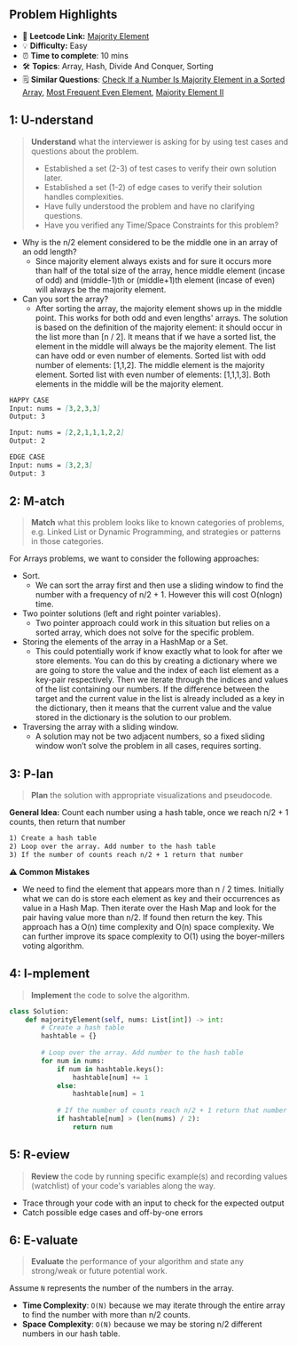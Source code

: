 ## Problem Highlights

* 🔗 **Leetcode Link:** [Majority Element](https://leetcode.com/problems/majority-element/)
* 💡 **Difficulty:** Easy
* ⏰ **Time to complete**: 10 mins
* 🛠️ **Topics**: Array, Hash, Divide And Conquer, Sorting
* 🗒️ **Similar Questions**: [Check If a Number Is Majority Element in a Sorted Array](https://leetcode.com/problems/check-if-a-number-is-majority-element-in-a-sorted-array/), [Most Frequent Even Element](https://leetcode.com/problems/most-frequent-even-element/), [Majority Element II](https://leetcode.com/problems/majority-element-ii/)
    
## 1: U-nderstand
 
> **Understand** what the interviewer is asking for by using test cases and questions about the problem.
> 
> - Established a set (2-3) of test cases to verify their own solution later.
> - Established a set (1-2) of edge cases to verify their solution handles complexities.
> - Have fully understood the problem and have no clarifying questions.
> - Have you verified any Time/Space Constraints for this problem?

- Why is the n/2 element considered to be the middle one in an array of an odd length?
    - Since majority element always exists and for sure it occurs more than half of the total size of the array, hence middle element (incase of odd) and (middle-1)th or (middle+1)th element (incase of even) will always be the majority element.
- Can you sort the array?
    - After sorting the array, the majority element shows up in the middle point. This works for both odd and even lengths' arrays. The solution is based on the definition of the majority element: it should occur in the list more than [n / 2]. It means that if we have a sorted list, the element in the middle will always be the majority element. The list can have odd or even number of elements. Sorted list with odd number of elements: [1,1,2]. The middle element is the majority element. Sorted list with even number of elements: [1,1,1,3]. Both elements in the middle will be the majority element.
   
```markdown
HAPPY CASE
Input: nums = [3,2,3,3]
Output: 3

Input: nums = [2,2,1,1,1,2,2]
Output: 2

EDGE CASE
Input: nums = [3,2,3]
Output: 3
```   
    
## 2: M-atch

<!-- See https://docs.google.com/document/d/1hYT1hoOJ6pFIt8A5q-PIZmYP7pB4WqlzyUJgFx9x2mY/edit#heading=h.ya2de4n4zsds for list of algorithms based on question type-->

> **Match** what this problem looks like to known categories of problems, e.g. Linked List or Dynamic Programming, and strategies or patterns in those categories.

For Arrays problems, we want to consider the following approaches:

- Sort. 
    - We can sort the array first and then use a sliding window to find the number with a frequency of n/2 + 1. However this will cost O(nlogn) time.
- Two pointer solutions (left and right pointer variables). 
    - Two pointer approach could work in this situation but relies on a sorted array, which does not solve for the specific problem.
- Storing the elements of the array in a HashMap or a Set. 
    - This could potentially work if know exactly what to look for after we store elements. You can do this by creating a dictionary where we are going to store the value and the index of each list element as a key-pair respectively. Then we iterate through the indices and values of the list containing our numbers. If the difference between the target and the current value in the list is already included as a key in the dictionary, then it means that the current value and the value stored in the dictionary is the solution to our problem.
- Traversing the array with a sliding window. 
    - A solution may not be two adjacent numbers, so a fixed sliding window won’t solve the problem in all cases, requires sorting.


## 3: P-lan

> **Plan** the solution with appropriate visualizations and pseudocode.

**General Idea:** Count each number using a hash table, once we reach n/2 + 1 counts, then return that number
```markdown
1) Create a hash table
2) Loop over the array. Add number to the hash table 
3) If the number of counts reach n/2 + 1 return that number
```

**⚠️ Common Mistakes**

* We need to find the element that appears more than n / 2 times. Initially what we can do is store each element as key and their occurrences as value in a Hash Map. Then iterate over the Hash Map and look for the pair having value more than n/2. If found then return the key. This approach has a O(n) time complexity and O(n) space complexity. We can further improve its space complexity to O(1) using the boyer-millers voting algorithm.

## 4: I-mplement

> **Implement** the code to solve the algorithm.

```python
class Solution:
    def majorityElement(self, nums: List[int]) -> int:
        # Create a hash table
        hashtable = {}
        
        # Loop over the array. Add number to the hash table 
        for num in nums:
            if num in hashtable.keys():
                hashtable[num] += 1  
            else:
                hashtable[num] = 1 
            
            # If the number of counts reach n/2 + 1 return that number
            if hashtable[num] > (len(nums) / 2):
                return num
```
    
## 5: R-eview

> **Review** the code by running specific example(s) and recording values (watchlist) of your code's variables along the way.

- Trace through your code with an input to check for the expected output
- Catch possible edge cases and off-by-one errors

## 6: E-valuate

> **Evaluate** the performance of your algorithm and state any strong/weak or future potential work.

Assume `N` represents the number of the numbers in the array.

* **Time Complexity**: `O(N)` because we may iterate through the entire array to find the number with more than n/2 counts.
* **Space Complexity**: `O(N)` because we may be storing n/2 different numbers in our hash table.